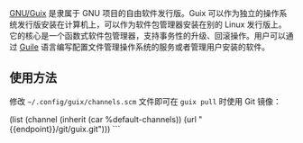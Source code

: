 [GNU/Guix](https://guix.gnu.org/) 是隶属于 GNU 项目的自由软件发行版。Guix 可以作为独立的操作系统发行版安装在计算机上，可以作为软件包管理器安装在别的 Linux 发行版上。
它的核心是一个函数式软件包管理器，支持事务性的升级、回滚操作。用户可以通过 [Guile](https://www.gnu.org/software/guile/) 语言编写配置文件管理操作系统的服务或者管理用户安装的软件。

## 使用方法

修改 `~/.config/guix/channels.scm` 文件即可在 `guix pull` 时使用 Git 镜像：

<tmpl z-lang="scheme" z-path="~/.config/guix/channels.scm">
(list (channel
       (inherit (car %default-channels))
       (url "{{endpoint}}/git/guix.git")))
```
</tmpl>
